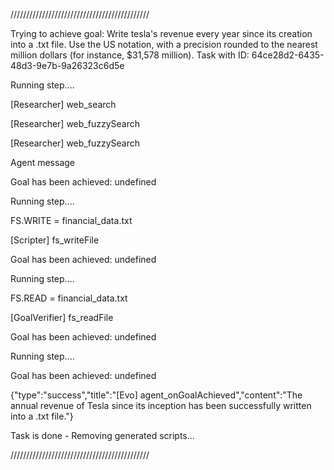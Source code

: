 
////////////////////////////////////////////

Trying to achieve goal: Write tesla's revenue every year since its creation into a .txt file. Use the US notation, with a precision rounded to the nearest million dollars (for instance, $31,578 million).
Task with ID: 64ce28d2-6435-48d3-9e7b-9a26323c6d5e

Running step....

[Researcher] web_search

[Researcher] web_fuzzySearch

[Researcher] web_fuzzySearch

Agent message

Goal has been achieved: undefined
  


Running step....

FS.WRITE = financial_data.txt
  


[Scripter] fs_writeFile

Goal has been achieved: undefined
  


Running step....

FS.READ = financial_data.txt
  


[GoalVerifier] fs_readFile

Goal has been achieved: undefined
  


Running step....

Goal has been achieved: undefined
  


{"type":"success","title":"[Evo] agent_onGoalAchieved","content":"The annual revenue of Tesla since its inception has been successfully written into a .txt file."}

Task is done - Removing generated scripts...

////////////////////////////////////////////


